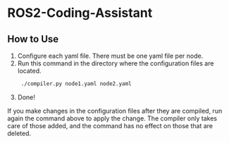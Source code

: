 # ROS2-Coding-Assistant

## How to Use
1. Configure each yaml file. There must be one yaml file per node.
2. Run this command in the directory where the configuration files are located.
   ```bash
    ./compiler.py node1.yaml node2.yaml
   ```
3. Done!

If you make changes in the configuration files after they are compiled, run again the command above to apply the change. The compiler only takes care of those added, and the command has no effect on those that are deleted.